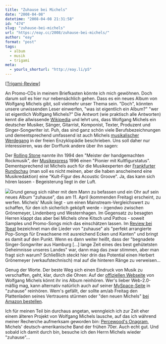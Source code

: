 ```yaml
---
title: "Zuhause bei Michels"
date: "2008-04-08"
datetime: "2008-04-08 21:31:58"
id: "474"
slug: "zuhause-bei-michels"
url: "https://eay.cc/2008/zuhause-bei-michels/"
author: "eay"
format: "post"
tags:
  - album
  - musik
  - trigami
meta:
  - yourls_shorturl: "http://eay.li/p5"
---
```


\[[Trigami-Review](http://www.trigami.com?blog=http://eay.cc/)\]

<script type="text/javascript" src="http://s.trigami.com/60156s.js"></script>

An Promo-CDs in meinem Briefkasten könnte ich mich gewöhnen. Doch darum soll es hier nur nebensächlich gehen. Dass es ein neues Album von Wolfgang Michels gibt, soll vielmehr unser Thema sein. "Doch", könnten unsere unwissenden Leser einwerfen, "was ist eigentlich ein Album?" "wer ist eigentlich Wolfgang Michels?" Die Antwort (wie praktisch alle Antworten) kennt die allwissende [Wikipedia](http://de.wikipedia.org/wiki/Wolfgang_Michels) und lehrt uns, dass Wolfgang Michels ein deutscher Musiker, Sänger, Gitarrist, Komponist, Texter, Produzent und Singer-Songwriter ist. Puh, das sind ganz schön viele Berufsbezeichnungen und dementsprechend umfassend ist auch Michels [musikalischer Werdegang](http://de.wikipedia.org/wiki/Wolfgang_Michels#Musikalische_Karriere) in der freien Enzyklopädie beschrieben. Uns soll daher nur interessieren, was der Dorffunk andere über ihn sagen:

Der [Rolling Stone](http://www.rollingstone.de/) nannte ihn 1994 den "Meister der handgemachten Rockmusik", der [Musikexpress](http://www.musikexpress.de/) 1996 einen "Pionier mit Kultfigurstatus". Dementsprechend ist Michels auch für die Musikexperten der [Frankfurter Rundschau](http://www.fr-online.de/) (man soll es nicht meinen, aber die haben anscheinend eine Musikredaktion) eine "Kult-Figur des Acoustic Groove". Ja, das kann sich hören lassen - Begeisterung liegt in der Luft.

![](/uploads/2008/michelszuhause.jpg)Grund genug sich näher mit dem Mann zu befassen und ein Ohr auf sein neues Album "zuhause", das am 11. April (kommenden Freitag) erscheint, zu werfen. Michels' Musik liegt - um einen Mainstream-Vergleichswert zu schaffen, für den ich sicherlich geköpft werde - irgendwo zwischen Grönemeyer, Lindenberg und Westernhagen. Im Gegensatz zu besagten Herren klappt das aber bei Michels ohne Kitsch und Pathos - soweit Samples und Promo-Songs mich das einschätzen lassen. Im [Review bei 1beat](http://1beat.de/review/michels-zuhause/) bezeichnet man die Lieder von "zuhause" als "perfekt arrangierte Pop-Songs für Erwachsene mit ausreichend Ecken und Kanten" und bringt es damit auf den Punkt. Wenn es dann weiter heißt, dass der "begnadete Singer-Songwriter aus Hamburg \[...\] lange Zeit eines des best gehütetsten Geheimnisse unseres Landes" war, dann mag das zwar stimmen, aber man fragt sich warum? Schließlich steckt hier drin das Potential einen Herbert Grönemeyer (verkaufstechnisch) mal auf die hinteren Ränge zu verweisen...

Genug der Worte. Der beste Weg sich einen Eindruck von Musik zu verschaffen, geht, klar, durch die Ohren: Auf der [offiziellen Webseite](http://www.wolfgang-michels.de/) von Wolfgang Michels könnt ihr ins Album reinhören. Wer's lieber Web-2.0-mäßig mag, kann alternativ natürlich auch auf seiner [MySpace-Seite](http://www.myspace.com/wolfgangmichels) in "zuhause" reinhören. Wem's gefällt, der sollte am/ab Freitag den Plattenladen seines Vertrauens stürmen oder "den neuen Michels" [bei Amazon bestellen](http://www.amazon.de/exec/obidos/ASIN/B0015UGNHI/eayznet-21).

Ich für meinen Teil bin durchaus angetan, wenngleich ich zur Zeit eher einem älteren Projekt von Wolfgang Michels lausche, auf das ich während meiner Recherche aufmerksam geworden bin: [Percewood's Onagram](http://de.wikipedia.org/wiki/Percewood%E2%80%99s_Onagram), Michels' deutsch-amerikanische Band der frühen 70er. Auch echt gut. Und sobald ich damit durch bin, besuche ich den Herrn Michels wieder "zuhause"...
